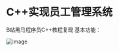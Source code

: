 # C++实现员工管理系统
B站黑马程序员C++教程复现
基本功能：

![image](https://user-images.githubusercontent.com/69797242/179347600-720dcc87-acb4-4294-89da-bb3adb2f450e.png)

